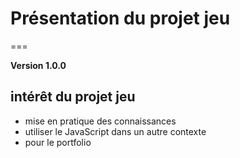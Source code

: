 # Présentation du projet jeu
===

**Version 1.0.0**

**intérêt du projet jeu**
---

* mise en pratique des connaissances
* utiliser le JavaScript dans un autre contexte
* pour le portfolio

